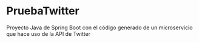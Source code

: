 # PruebaTwitter
Proyecto Java de Spring Boot con el código generado de un microservicio que hace uso de la API de Twitter
